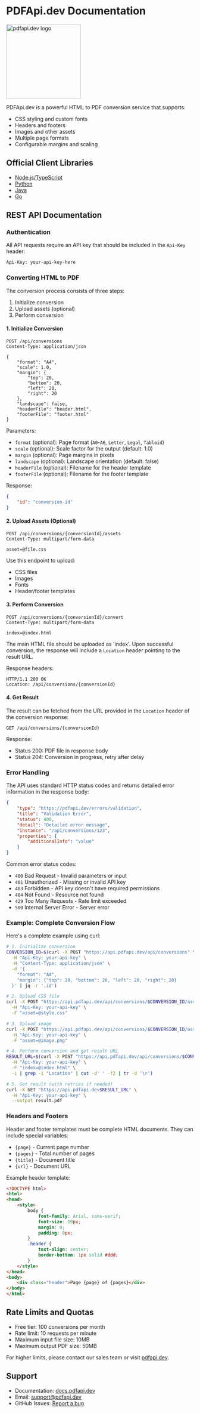 # PDFApi.dev Documentation

<img src="https://pdfapi.dev/assets/logo.svg" alt="pdfapi.dev logo" width="200"/>

PDFApi.dev is a powerful HTML to PDF conversion service that supports:
- CSS styling and custom fonts
- Headers and footers
- Images and other assets
- Multiple page formats
- Configurable margins and scaling

## Official Client Libraries

- [Node.js/TypeScript](https://github.com/pdfapi-dev-sdk/pdfapi-js-client)
- [Python](https://github.com/pdfapi-dev-sdk/pdfapi-python-client)
- [Java](https://github.com/pdfapi-dev-sdk/pdfapi-java-client)
- [Go](https://github.com/pdfapi-dev-sdk/pdfapi-go-client)

## REST API Documentation

### Authentication

All API requests require an API key that should be included in the `Api-Key` header:

```bash
Api-Key: your-api-key-here
```

### Converting HTML to PDF

The conversion process consists of three steps:
1. Initialize conversion
2. Upload assets (optional)
3. Perform conversion

#### 1. Initialize Conversion

```http
POST /api/conversions
Content-Type: application/json

{
    "format": "A4",
    "scale": 1.0,
    "margin": {
        "top": 20,
        "bottom": 20,
        "left": 20,
        "right": 20
    },
    "landscape": false,
    "headerFile": "header.html",
    "footerFile": "footer.html"
}
```

Parameters:
- `format` (optional): Page format (`A0`-`A6`, `Letter`, `Legal`, `Tabloid`)
- `scale` (optional): Scale factor for the output (default: 1.0)
- `margin` (optional): Page margins in pixels
- `landscape` (optional): Landscape orientation (default: false)
- `headerFile` (optional): Filename for the header template
- `footerFile` (optional): Filename for the footer template

Response:
```json
{
    "id": "conversion-id"
}
```

#### 2. Upload Assets (Optional)

```http
POST /api/conversions/{conversionId}/assets
Content-Type: multipart/form-data

asset=@file.css
```

Use this endpoint to upload:
- CSS files
- Images
- Fonts
- Header/footer templates

#### 3. Perform Conversion

```http
POST /api/conversions/{conversionId}/convert
Content-Type: multipart/form-data

index=@index.html
```

The main HTML file should be uploaded as 'index'. Upon successful conversion, the response will include a `Location` header pointing to the result URL.

Response headers:
```http
HTTP/1.1 200 OK
Location: /api/conversions/{conversionId}
```

#### 4. Get Result

The result can be fetched from the URL provided in the `Location` header of the conversion response:

```http
GET /api/conversions/{conversionId}
```

Response:
- Status 200: PDF file in response body
- Status 204: Conversion in progress, retry after delay

### Error Handling

The API uses standard HTTP status codes and returns detailed error information in the response body:

```json
{
    "type": "https://pdfapi.dev/errors/validation",
    "title": "Validation Error",
    "status": 400,
    "detail": "Detailed error message",
    "instance": "/api/conversions/123",
    "properties": {
        "additionalInfo": "value"
    }
}
```

Common error status codes:
- `400` Bad Request - Invalid parameters or input
- `401` Unauthorized - Missing or invalid API key
- `403` Forbidden - API key doesn't have required permissions
- `404` Not Found - Resource not found
- `429` Too Many Requests - Rate limit exceeded
- `500` Internal Server Error - Server error

### Example: Complete Conversion Flow

Here's a complete example using curl:

```bash
# 1. Initialize conversion
CONVERSION_ID=$(curl -X POST "https://api.pdfapi.dev/api/conversions" \
  -H "Api-Key: your-api-key" \
  -H "Content-Type: application/json" \
  -d '{
    "format": "A4",
    "margin": {"top": 20, "bottom": 20, "left": 20, "right": 20}
  }' | jq -r '.id')

# 2. Upload CSS file
curl -X POST "https://api.pdfapi.dev/api/conversions/$CONVERSION_ID/assets" \
  -H "Api-Key: your-api-key" \
  -F "asset=@style.css"

# 3. Upload image
curl -X POST "https://api.pdfapi.dev/api/conversions/$CONVERSION_ID/assets" \
  -H "Api-Key: your-api-key" \
  -F "asset=@image.png"

# 4. Perform conversion and get result URL
RESULT_URL=$(curl -X POST "https://api.pdfapi.dev/api/conversions/$CONVERSION_ID/convert" \
  -H "Api-Key: your-api-key" \
  -F "index=@index.html" \
  -i | grep -i "Location" | cut -d' ' -f2 | tr -d '\r')

# 5. Get result (with retries if needed)
curl -X GET "https://api.pdfapi.dev$RESULT_URL" \
  -H "Api-Key: your-api-key" \
  --output result.pdf
```

### Headers and Footers

Header and footer templates must be complete HTML documents. They can include special variables:
- `{page}` - Current page number
- `{pages}` - Total number of pages
- `{title}` - Document title
- `{url}` - Document URL

Example header template:
```html
<!DOCTYPE html>
<html>
<head>
    <style>
        body {
            font-family: Arial, sans-serif;
            font-size: 10px;
            margin: 0;
            padding: 8px;
        }
        .header {
            text-align: center;
            border-bottom: 1px solid #ddd;
        }
    </style>
</head>
<body>
    <div class="header">Page {page} of {pages}</div>
</body>
</html>
```

## Rate Limits and Quotas

- Free tier: 100 conversions per month
- Rate limit: 10 requests per minute
- Maximum input file size: 10MB
- Maximum output PDF size: 50MB

For higher limits, please contact our sales team or visit [pdfapi.dev](https://pdfapi.dev/pricing).

## Support

- Documentation: [docs.pdfapi.dev](https://docs.pdfapi.dev)
- Email: support@pdfapi.dev
- GitHub Issues: [Report a bug](https://github.com/pdfapi/pdfapi/issues) 
